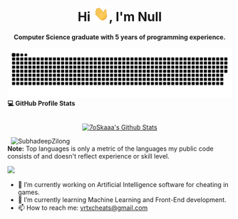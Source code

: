 <div align="center">
<h1 align="center">Hi <img width="35" src="https://github.com/1999AZZAR/1999AZZAR/blob/main/resources/img/waving.gif">, I'm Null</h1>
<h4 align="center">Computer Science graduate with 5 years of programming experience.</h4>
</div>

<div align="center">
  <a href="https://NullTerminatorr.github.io/NullTerminatorr/">
  <img  src="https://github.com/NullTerminatorr/NullTerminatorr/blob/main/github-contribution-grid-snake.svg"
       alt="snake" /></a>
</div>

<summary><b>💻 GitHub Profile Stats</b></summary>
  <br/>
  <p align="center">
    <a href="https://github.com/anuraghazra/github-readme-stats"><img alt="7oSkaaa's Github Stats" src="https://github-readme-stats.vercel.app/api?username=NullTerminatorr&show_icons=true&count_private=true&theme=algolia" height="192px"/></a>

  &nbsp;
	  <img src="https://github-readme-stats.vercel.app/api/top-langs?username=NullTerminatorr&langs_count=10&show_icons=true&locale=en&layout=compact&theme=algolia" alt="SubhadeepZilong" height="192px"/>
  <br/>
  <b>Note:</b> Top languages is only a metric of the languages my public code consists of and doesn't reflect experience or skill level.
  </p>

<img src="https://user-images.githubusercontent.com/73097560/115834477-dbab4500-a447-11eb-908a-139a6edaec5c.gif"></a>

- 🔭 I’m currently working on Artificial Intelligence software for cheating in games.
- 🌱 I’m currently learning Machine Learning and Front-End development.
- 📫 How to reach me: vrtxcheats@gmail.com

<!--
**NullTerminatorr/NullTerminatorr** is a ✨ _special_ ✨ repository because its `README.md` (this file) appears on your GitHub profile.

Here are some ideas to get you started:

- 🔭 I’m currently working on ...
- 🌱 I’m currently learning ...
- 👯 I’m looking to collaborate on ...
- 🤔 I’m looking for help with ...
- 💬 Ask me about ...
- 📫 How to reach me: ...
- 😄 Pronouns: ...
- ⚡ Fun fact: ...
-->
